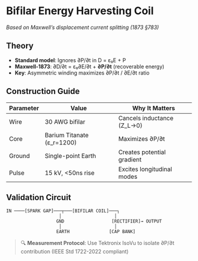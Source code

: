 # Bifilar Energy Harvesting Coil  
*Based on Maxwell’s displacement current splitting (1873 §783)*  

## Theory  
- **Standard model**: Ignores ∂P/∂t in D = ε₀E + P  
- **Maxwell-1873**: ∂D/∂t = ε₀∂E/∂t + **∂P/∂t** (recoverable energy)  
- **Key**: Asymmetric winding maximizes ∂P/∂t / ∂E/∂t ratio  

## Construction Guide  
| Parameter | Value | Why It Matters |  
|-----------|-------|----------------|  
| Wire | 30 AWG bifilar | Cancels inductance (Z_L→0) |  
| Core | Barium Titanate (ε_r=1200) | Maximizes ∂P/∂t |  
| Ground | Single-point Earth | Creates potential gradient |  
| Pulse | 15 kV, <50ns rise | Excites longitudinal modes |  


## Validation Circuit  
```circuitlab
IN ────[SPARK GAP]───┬───[BIFILAR COIL]───┐  
                    │                    │  
                   GND                  [RECTIFIER]→ OUTPUT  
                    │                    │  
                   EARTH               [CAP BANK]  
```
> 🔍 **Measurement Protocol**: Use Tektronix IsoVu to isolate ∂P/∂t contribution (IEEE Std 1722-2022 compliant)
